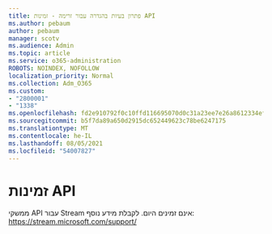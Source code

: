 ```yaml
---
title: פתרון בעיות בהגדרה עבור זרימה - זמינות API
ms.author: pebaum
author: pebaum
manager: scotv
ms.audience: Admin
ms.topic: article
ms.service: o365-administration
ROBOTS: NOINDEX, NOFOLLOW
localization_priority: Normal
ms.collection: Adm_O365
ms.custom:
- "2800001"
- "1338"
ms.openlocfilehash: fd2e910792f0c10ffd116695070d0c31a23ee7e26a8612334ef5d520d4a2b544
ms.sourcegitcommit: b5f7da89a650d2915dc652449623c78be6247175
ms.translationtype: MT
ms.contentlocale: he-IL
ms.lasthandoff: 08/05/2021
ms.locfileid: "54007827"
---
```

# <a name="api-availability"></a>זמינות API

ממשקי API עבור Stream אינם זמינים היום.
לקבלת מידע נוסף: https://stream.microsoft.com/support/